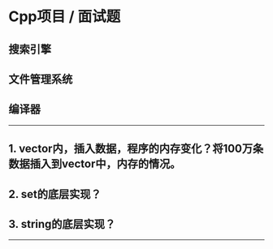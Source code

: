 # Cpp项目 / 面试题

## 搜索引擎





## 文件管理系统



## 编译器



---

## 1. vector内，插入数据，程序的内存变化？将100万条数据插入到vector中，内存的情况。

## 2. set的底层实现？

## 3. string的底层实现？

---






